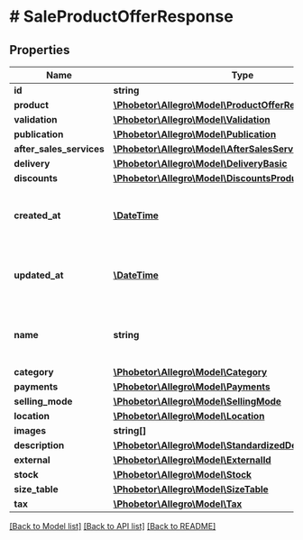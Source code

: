 # # SaleProductOfferResponse

## Properties

Name | Type | Description | Notes
------------ | ------------- | ------------- | -------------
**id** | **string** |  | [optional]
**product** | [**\Phobetor\Allegro\Model\ProductOfferResponse**](ProductOfferResponse.md) |  | [optional]
**validation** | [**\Phobetor\Allegro\Model\Validation**](Validation.md) |  | [optional]
**publication** | [**\Phobetor\Allegro\Model\Publication**](Publication.md) |  | [optional]
**after_sales_services** | [**\Phobetor\Allegro\Model\AfterSalesServices**](AfterSalesServices.md) |  | [optional]
**delivery** | [**\Phobetor\Allegro\Model\DeliveryBasic**](DeliveryBasic.md) |  | [optional]
**discounts** | [**\Phobetor\Allegro\Model\DiscountsProductOfferResponse**](DiscountsProductOfferResponse.md) |  | [optional]
**created_at** | [**\DateTime**](\DateTime.md) | Creation date: Format (ISO 8601) - yyyy-MM-dd&#39;T&#39;HH:mm:ss.SSSZ. Cannot be modified. | [optional]
**updated_at** | [**\DateTime**](\DateTime.md) | Last update date: Format (ISO 8601) - yyyy-MM-dd&#39;T&#39;HH:mm:ss.SSSZ. Cannot be modified. | [optional]
**name** | **string** | Name of the offer. Words used in the name field cannot be longer than 50 characters. | [optional]
**category** | [**\Phobetor\Allegro\Model\Category**](Category.md) |  | [optional]
**payments** | [**\Phobetor\Allegro\Model\Payments**](Payments.md) |  | [optional]
**selling_mode** | [**\Phobetor\Allegro\Model\SellingMode**](SellingMode.md) |  | [optional]
**location** | [**\Phobetor\Allegro\Model\Location**](Location.md) |  | [optional]
**images** | **string[]** |  | [optional]
**description** | [**\Phobetor\Allegro\Model\StandardizedDescription**](StandardizedDescription.md) |  | [optional]
**external** | [**\Phobetor\Allegro\Model\ExternalId**](ExternalId.md) |  | [optional]
**stock** | [**\Phobetor\Allegro\Model\Stock**](Stock.md) |  | [optional]
**size_table** | [**\Phobetor\Allegro\Model\SizeTable**](SizeTable.md) |  | [optional]
**tax** | [**\Phobetor\Allegro\Model\Tax**](Tax.md) |  | [optional]

[[Back to Model list]](../../README.md#models) [[Back to API list]](../../README.md#endpoints) [[Back to README]](../../README.md)
